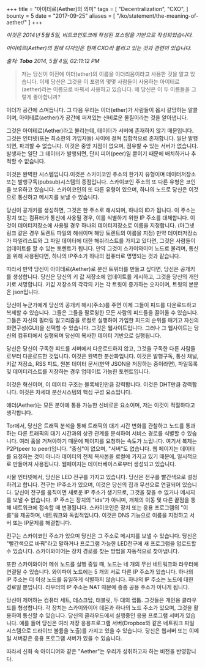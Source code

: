 +++
title = "아이테르(Aether)의 의미"
tags = [
    "Decentralization",
    "CXO",
]
bounty = 5
date = "2017-09-25"
aliases = [
	"/ko/statement/the-meaning-of-aether/"
]
+++

*이것은 2014년 5월 5일, 비트코인토크에 작성된 포스팅을 기반으로 작성되었습니다.*

*아이테르(Aether)의 원래 디자인은 현재 CXO라 불리고 있는 것과 관련이 있습니다.*

*출처: **Tobo** 2014, 5월 4일, 02:11:12 PM*
>저는 당신이 이전에 이더(ether)의 이름을 이더리움이라고 사용한 것을 알고 있습니다.
이제 당신은 그것을 이 포럼의 몇몇 사람들이 사용하는 아이테르(aether)라는 이름으로 바꿔서 사용하고 있습니다.
왜 당신은 이 두 이름들을 그렇게 좋아합니까?

이더가 공간에 스며듭니다. 그 다음 우리는 이더(ether)가 사람들이 몹시 갈망하는 알콜이며,
아이테르(aether)가 공간에 퍼져있는 신비로운 물질이라는 것을 알아냅니다.

그것은 아이테르(Aether)라고 불리는데, 데이터가 서버에 존재하지 않기 때문입니다.
그것은 인터넷(또는 최소한의 가입자들) 사이에 걸쳐 집합적으로 존재합니다.
일단 발행되면, 파괴할 수 없습니다. 이것은 중앙 지점이 없으며, 점유할 수 있는 서버가 없습니다.
발생자는 일단 그 데이터가 발행되면, 단지 피어(peer)일 뿐이기 때문에 배치하거나 추적할 수 없습니다.

이것은 완벽한 시스템입니다.이것은 스카이코인 주소의 한가지 유형이며 데이터저장소 또는 발행구독(pubsub)시스템의 종점입니다.
스카이코인 주소의 또 다른 유형은 코인을 보유하고 있습니다.
스카이코인의 또 다른 유형이 있으며, 하나의 노드로 당신은 이것으로 통신하고 메시지를 보낼 수 있습니다.

당신이 공개키를 생성하면, 그것은 한 주소로 해시되며, 하나의 ID가 됩니다.
이 주소는 장치 또는 컴퓨터가 통신에 사용될 경우, 이를 식별하기 위한 IP 주소를 대체합니다.
이것이 데이터저장소에 사용될 경우 하나의 데이터저장소로 이름을 지정합니다.
(마그넷 링크 같은 경우 토렌트 파일의 해쉬이며 해당 토렌트의 이름을 지정)
만약 데이터저장소가 파일리스트와 그 파일 데이터에 대한 해쉬리스트를 가지고 있다면,
그것은 사람들이 업데이트를 할 수 있는 토렌트가 됩니다.
만약 그것이 스카이와이어 노드로 불리며, 통신을 위해 사용된다면,
하나의 IP주소가 하나의 컴퓨터로 명명되는 것과 같습니다.

따라서 만약 당신이 아이테르(Aether)로 분산 트위터를 만들고 싶다면, 당신은 공개키를 생성합니다.
당신은 당신의 키 값 저장소에 업데이트를 게시하고, 그것을 당신의 개인키로 서명합니다.
키값 저장소의 각각의 키는 각 트윗이 증가하는 숫자이며, 트윗의 본문은 json입니다.

당신이 누군가에게 당신의 공개키 해시(주소)를 주면 이제 그들이 피드를 다운로드하고 복제할 수 있습니다.
그들은 그들을 팔로윙한 모든 사람의 피드들을 끌어올 수 있습니다.
그들은 자신의 필터링 알고리즘을 로컬로 실행하여 가입한 피드의 순위를 매기고 자신의 화면구성(GUI)을 선택할 수 있습니다.
그것은 웹사이트입니다. 그러나 그 웹사이트는 당신의 컴퓨터에서 실행되며 당신이 복사한 데이터 기반으로 실행됩니다.

당신은 당신이 구독한 피드를 서버에서 다운로드하지 않고, 그것을 구독한
다른 사람들로부터 다운로드한 것입니다.
이것은 완벽한 분산화입니다. 이것은 발행구독, 통신 채널, 키값 저장소,
RSS 피드, 원본 데이터 문서(만약 JSON을 저장하는 중이라면),
파일목록 및 데이터리스트를 저장하는 경우 업데이트 가능한 토렌트입니다.

이것은 혁신이며, 이 데이터 구조는 블록체인만큼 강력합니다.
이것은 DHT만큼 강력합니다.
이것은 차세대 분산시스템의 핵심 구성 요소입니다.

애더(Aether)는 모든 분야에 통용 가능한 신비로운 요소이며,
저는 이것이 적절하다고 생각합니다.

Tor에서, 당신은 트래픽 분석을 통해 트래픽의 대기 시간 변화를 관찰하고 노드를
통과하는 다른 트래픽의 대기 시간과의 상관 관계를 분석하여 서비스 경로를 식별할 수 있습니다.
여러 홉을 거쳐야하기 때문에 페이지를 요청하는 속도가 느립니다.
여기서 복제는 P2P(peer to peer)입니다.
"중심"이 없으며, "서버"도 없습니다.
웹 페이지는 데이터를 요청하는 것이 아니라 데이터의 전체 복사본을 로컬에 가지고
있기 때문에, 일시적으로 만들어져 사용됩니다.
웹페이지는 데이터베이스로부터 생성되고 있습니다.

사물 인터넷에서, 당신은 LED 전구를 가지고 있습니다.
당신은 전구를 빨간색으로 설정하려고 합니다. 전구는 IP주소가 있으며, 이것은 당신의
집과 무선으로 연결되어 있습니다. 당신이 전구를 움직이면 새로운 IP 주소가 생기므로,
그것을 찾을 수 없거나 메시지를 보낼 수 없습니다.
IP 주소는 장치의 "ids"가 아니며, 개체의 이동 및 다른 끝점을 통해 네트워크에 접속할 때 변경됩니다.
스카이코인은 장치 또는 응용 프로그램의 "이름"을 제공하며, 네트워크와 독립적입니다.
이것은 DNS 기능으로 이름을 지정하고 서버 또는 IP문제를 해결합니다.

전구는 스카이코인 주소가 있으며 당신은 그 주소로 메시지를 보낼 수 있습니다.
당신은 "빨간색으로 바꿔"라고 말하거나 프로그램 가능한 LED전구에 새 프로그램을 업로드할 수 있습니다.
스카이와이어는 장치 경로를 찾는 방법을 자동적으로 찾아냅니다.

또한 스카이와이어 메쉬 노드를 실행 중일 때,
노드는 네 개의 무선 네트워크와 라우터에 연결될 수 있습니다.
와이파이 노드에는 5 개의 서로 다른 IP 주소가 있습니다.
하나의 IP 주소는 더 이상 노드를 유일하게 식별하지 않습니다.
하나의 IP 주소는 노드에 대한 경로일 뿐입니다.
라우터의 IP 주소는 NAT 때문에 종종 공용 주소가 아니게 됩니다.

당신이 제어하는 컴퓨터 세트, 데스크탑, 태블릿, 두 대의 랩톱.
그것들은 개인용 클라우드를 형성합니다.
각 장치는 스카이와이어 데몬과 하나의 노드 주소가 있으며, 그것을 활용하여 통신할 수 있습니다.
당신의 클라우드에서 실행중인 응용 프로그램 서버가 있습니다.
예를 들어 당신은 여러 저장 응용프로그램 서버(Dropbox와 같은
네트워크 파일 시스템으로 드라이브 볼륨을 노출)를 가지고 있을 수 있습니다.
당신은 웹서버 또는 이메일 서버같은 응용 프로그램 서버가 있을 수 있습니다.

따라서 신화 속 아이디어와 같은 "Aether"는 우리가 성취하고자 하는 비전을 반영합니다.
